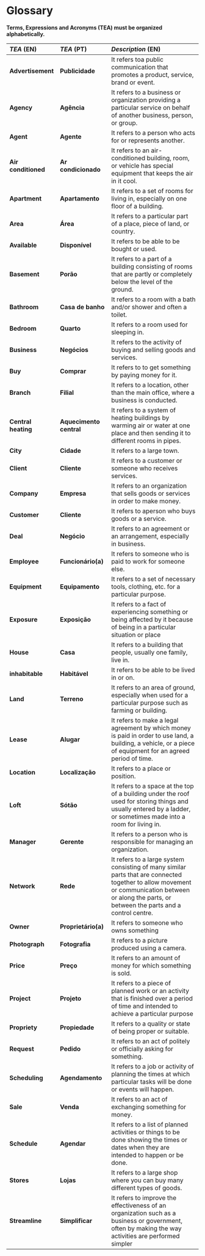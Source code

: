 # Glossary

**Terms, Expressions and Acronyms (TEA) must be organized alphabetically.**

| **_TEA_** (EN)      | **_TEA_** (PT)          | **_Description_** (EN)                                                                                                                                                                             |                                       
|:--------------------|:------------------------|:---------------------------------------------------------------------------------------------------------------------------------------------------------------------------------------------------|
| **Advertisement**   | **Publicidade**         | It refers toa public communication that promotes a product, service, brand or event.                                                                                                               |
| **Agency**          | **Agência**             | It refers to a business or organization providing a particular service on behalf of another business, person, or group.                                                                            |
| **Agent**           | **Agente**              | It refers to a person who acts for or represents another.                                                                                                                                          |
| **Air conditioned** | **Ar condicionado**     | It refers to an air-conditioned building, room, or vehicle has special equipment that keeps the air in it cool.                                                                                    |
| **Apartment**       | **Apartamento**         | It refers to a set of rooms for living in, especially on one floor of a building.                                                                                                                  |
| **Area**            | **Área**                | It refers to a particular part of a place, piece of land, or country.                                                                                                                              |
| **Available**       | **Disponível**          | It refers to be able to be bought or used.                                                                                                                                                         |
| **Basement**        | **Porão**               | It refers to a part of a building consisting of rooms that are partly or completely below the level of the ground.                                                                                 |
| **Bathroom**        | **Casa de banho**       | It refers to a room with a bath and/or shower and often a toilet.                                                                                                                                  |
| **Bedroom**         | **Quarto**              | It refers to a room used for sleeping in.                                                                                                                                                          |
| **Business**        | **Negócios**            | It refers to the activity of buying and selling goods and services.                                                                                                                                |
| **Buy**             | **Comprar**             | It refers to to get something by paying money for it.                                                                                                                                              |
| **Branch**          | **Filial**              | It refers to a location, other than the main office, where a business is conducted.                                                                                                                |
| **Central heating** | **Aquecimento central** | It refers to a system of heating buildings by warming air or water at one place and then sending it to different rooms in pipes.                                                                   |
| **City**            | **Cidade**              | It refers to a large town.                                                                                                                                                                         |
| **Client**          | **Cliente**             | It refers to a customer or someone who receives services.                                                                                                                                          |
| **Company**         | **Empresa**             | It refers to an organization that sells goods or services in order to make money.                                                                                                                  |
| **Customer**        | **Cliente**             | It refers to aperson who buys goods or a service.                                                                                                                                                  |
| **Deal**            | **Negócio**             | It refers to an agreement or an arrangement, especially in business.                                                                                                                               |
| **Employee**        | **Funcionário(a)**      | It refers to someone who is paid to work for someone else.                                                                                                                                         |
| **Equipment**       | **Equipamento**         | It refers to a set of necessary tools, clothing, etc. for a particular purpose.                                                                                                                    |
| **Exposure**        | **Exposição**           | It refers to a fact of experiencing something or being affected by it because of being in a particular situation or place                                                                          |
| **House**           | **Casa**                | It refers to a building that people, usually one family, live in.                                                                                                                                  |
| **inhabitable**     | **Habitável**           | It refers to be able to be lived in or on.                                                                                                                                                         |
| **Land**            | **Terreno**             | It refers to an area of ground, especially when used for a particular purpose such as farming or building.                                                                                         |
| **Lease**           | **Alugar**              | It refers to make a legal agreement by which money is paid in order to use land, a building, a vehicle, or a piece of equipment for an agreed period of time.                                      |
| **Location**        | **Localização**         | It refers to a place or position.                                                                                                                                                                  |
| **Loft**            | **Sótão**               | It refers to a space at the top of a building under the roof used for storing things and usually entered by a ladder, or sometimes made into a room for living in.                                 |
| **Manager**         | **Gerente**             | It refers to a person who is responsible for managing an organization.                                                                                                                             |
| **Network**         | **Rede**                | It refers to a large system consisting of many similar parts that are connected together to allow movement or communication between or along the parts, or between the parts and a control centre. |
| **Owner**           | **Proprietário(a)**     | It refers to someone who owns something                                                                                                                                                            |
| **Photograph**      | **Fotografia**          | It refers to a picture produced using a camera.                                                                                                                                                    |
| **Price**           | **Preço**               | It refers to an amount of money for which something is sold.                                                                                                                                       |
| **Project**         | **Projeto**             | It refers to a piece of planned work or an activity that is finished over a period of time and intended to achieve a particular purpose                                                            |
| **Propriety**       | **Propiedade**          | It refers to a quality or state of being proper or suitable.                                                                                                                                       |
| **Request**         | **Pedido**              | It refers to an act of politely or officially asking for something.                                                                                                                                |
| **Scheduling**      | **Agendamento**         | It refers to a job or activity of planning the times at which particular tasks will be done or events will happen.                                                                                 |
| **Sale**            | **Venda**               | It refers to an act of exchanging something for money.                                                                                                                                             |
| **Schedule**        | **Agendar**             | It refers to a list of planned activities or things to be done showing the times or dates when they are intended to happen or be done.                                                             |
| **Stores**          | **Lojas**               | It refers to a large shop where you can buy many different types of goods.                                                                                                                         |
| **Streamline**      | **Simplificar**         | It refers to improve the effectiveness of an organization such as a business or government, often by making the way activities are performed simpler                                               |




